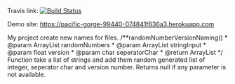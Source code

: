 Travis link:
[![Build Status](https://app.travis-ci.com/eayildiz/CICLMavenDemoProject.svg?token=6ixPzyrDSbSs6K5Sq72q&branch=master)](https://app.travis-ci.com/eayildiz/CICLMavenDemoProject)

Demo site: https://pacific-gorge-99440-074841f636a3.herokuapp.com

My project create new names for files.
    /**randomNumberVersionNaming()
     * @param ArrayList<Integer>	randomNumbers
     * @param ArrayList<String>		stringInput
     * @param float					version
     * @param char					seperatorChar
     * @return ArrayList<String>
     */
	Function take a list of strings and add them random generated list of integer, seperator char and version number.
	Returns null if any parameter is not available.